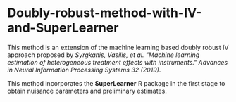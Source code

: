 # Doubly-robust-method-with-IV-and-SuperLearner
This method is an extension of the machine learning based doubly robust IV approach proposed by *Syrgkanis, Vasilis, et al. "Machine learning estimation of heterogeneous treatment effects with instruments." Advances in Neural Information Processing Systems 32 (2019)*.

This method incorporates the **SuperLearner** R package in the first stage to obtain nuisance parameters and preliminary estimates.
